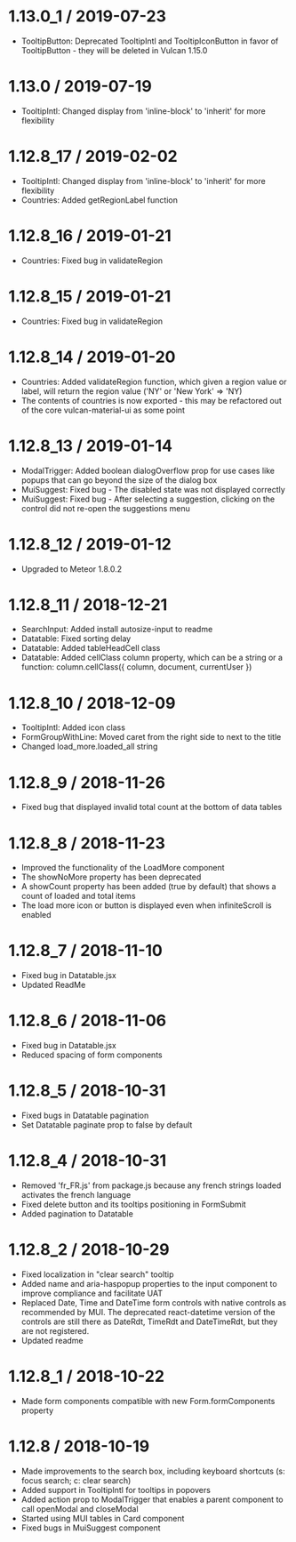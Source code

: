 1.13.0_1 / 2019-07-23
=====================

 * TooltipButton: Deprecated TooltipIntl and TooltipIconButton in favor of TooltipButton - they will be deleted in Vulcan 1.15.0
 
1.13.0 / 2019-07-19
===================

 * TooltipIntl: Changed display from 'inline-block' to 'inherit' for more flexibility
 
1.12.8_17 / 2019-02-02
======================

 * TooltipIntl: Changed display from 'inline-block' to 'inherit' for more flexibility
 * Countries: Added getRegionLabel function
 
1.12.8_16 / 2019-01-21
======================

 * Countries: Fixed bug in validateRegion
 
1.12.8_15 / 2019-01-21
======================

 * Countries: Fixed bug in validateRegion
 
1.12.8_14 / 2019-01-20
======================

 * Countries: Added validateRegion function, which given a region value or label, will return the region value ('NY' or 'New York' => 'NY)
 * The contents of countries is now exported - this may be refactored out of the core vulcan-material-ui as some point
 
1.12.8_13 / 2019-01-14
======================

 * ModalTrigger: Added boolean dialogOverflow prop for use cases like popups that can go beyond the size of the dialog box
 * MuiSuggest: Fixed bug - The disabled state was not displayed correctly
 * MuiSuggest: Fixed bug - After selecting a suggestion, clicking on the control did not re-open the suggestions menu
 
1.12.8_12 / 2019-01-12
======================

 * Upgraded to Meteor 1.8.0.2
 
1.12.8_11 / 2018-12-21
======================

 * SearchInput: Added install autosize-input to readme
 * Datatable: Fixed sorting delay
 * Datatable: Added tableHeadCell class
 * Datatable: Added cellClass column property, which can be a string or a function: column.cellClass({ column, document, currentUser })
 
1.12.8_10 / 2018-12-09
======================

 * TooltipIntl: Added icon class
 * FormGroupWithLine: Moved caret from the right side to next to the title
 * Changed load_more.loaded_all string
 
1.12.8_9 / 2018-11-26
=====================

 * Fixed bug that displayed invalid total count at the bottom of data tables
 
1.12.8_8 / 2018-11-23
=====================

 * Improved the functionality of the LoadMore component
 * The showNoMore property has been deprecated
 * A showCount property has been added (true by default) that shows a count of loaded and total items
 * The load more icon or button is displayed even when infiniteScroll is enabled
 
1.12.8_7 / 2018-11-10
=====================

 * Fixed bug in Datatable.jsx
 * Updated ReadMe
 
1.12.8_6 / 2018-11-06
=====================

 * Fixed bug in Datatable.jsx
 * Reduced spacing of form components
 
1.12.8_5 / 2018-10-31
=====================

 * Fixed bugs in Datatable pagination
 * Set Datatable paginate prop to false by default
 
1.12.8_4 / 2018-10-31
=====================

 * Removed 'fr_FR.js' from package.js because any french strings loaded activates the french language
 * Fixed delete button and its tooltips positioning in FormSubmit
 * Added pagination to Datatable
 
1.12.8_2 / 2018-10-29
=====================

 * Fixed localization in "clear search" tooltip
 * Added name and aria-haspopup properties to the input component to improve compliance and facilitate UAT
 * Replaced Date, Time and DateTime form controls with native controls as recommended by MUI. 
   The deprecated react-datetime version of the controls are still there as DateRdt, TimeRdt and DateTimeRdt, but they are not registered.
 * Updated readme
 
1.12.8_1 / 2018-10-22
=====================

 * Made form components compatible with new Form.formComponents property
 
1.12.8 / 2018-10-19
===================

 * Made improvements to the search box, including keyboard shortcuts (s: focus search; c: clear search)
 * Added support in TooltipIntl for tooltips in popovers
 * Added action prop to ModalTrigger that enables a parent component to call openModal and closeModal
 * Started using MUI tables in Card component
 * Fixed bugs in MuiSuggest component
